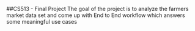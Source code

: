 ##CS513 - Final Project
The goal of the project is to analyze the farmers market data set and come up with End to End workflow which answers some meaningful use cases
